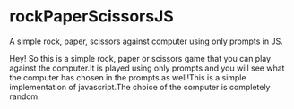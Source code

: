 # rockPaperScissorsJS
A simple rock, paper, scissors against computer using only prompts in JS.

Hey! So this is a simple rock, paper or scissors game that you can play against the computer.It is played using only prompts and you will see what the computer has chosen in the prompts as well!This is a simple implementation of javascript.The choice of the computer is completely random.
